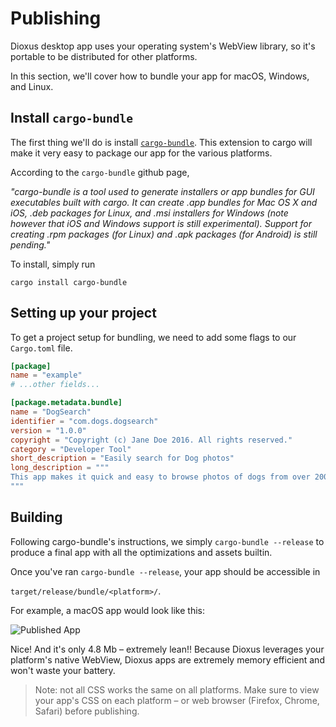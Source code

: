 # Publishing

Dioxus desktop app uses your operating system's WebView library, so it's portable to be distributed for other platforms.

In this section, we'll cover how to bundle your app for macOS, Windows, and Linux.

## Install `cargo-bundle`


The first thing we'll do is install [`cargo-bundle`](https://github.com/burtonageo/cargo-bundle). This extension to cargo will make it very easy to package our app for the various platforms.

According to the `cargo-bundle` github page, 



*"cargo-bundle is a tool used to generate installers or app bundles for GUI  executables built with cargo. It can create .app bundles for Mac OS X and iOS, .deb packages for Linux, and .msi installers for Windows (note however that iOS and Windows support is still experimental). Support for creating .rpm packages (for Linux) and .apk packages (for Android) is still pending."*


To install, simply run


`cargo install cargo-bundle`

## Setting up your project


To get a project setup for bundling, we need to add some flags to our `Cargo.toml` file. 


```toml
[package]
name = "example"
# ...other fields...

[package.metadata.bundle]
name = "DogSearch"
identifier = "com.dogs.dogsearch"
version = "1.0.0"
copyright = "Copyright (c) Jane Doe 2016. All rights reserved."
category = "Developer Tool"
short_description = "Easily search for Dog photos"
long_description = """
This app makes it quick and easy to browse photos of dogs from over 200 bree
"""
```


## Building

Following cargo-bundle's instructions, we simply `cargo-bundle --release` to produce a final app with all the optimizations and assets builtin.

Once you've ran `cargo-bundle --release`, your app should be accessible in

`target/release/bundle/<platform>/`.

For example, a macOS app would look like this:

![Published App](/docsite/static/images/publish.png)

Nice! And it's only 4.8 Mb – extremely lean!! Because Dioxus leverages your platform's native WebView, Dioxus apps are extremely memory efficient and won't waste your battery.

> Note: not all CSS works the same on all platforms. Make sure to view your app's CSS on each platform – or web browser (Firefox, Chrome, Safari) before publishing.

